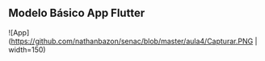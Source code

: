 ## Modelo Básico App Flutter 

![App](https://github.com/nathanbazon/senac/blob/master/aula4/Capturar.PNG | width=150)
